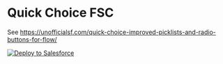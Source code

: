 # Quick Choice FSC

See https://unofficialsf.com/quick-choice-improved-picklists-and-radio-buttons-for-flow/


<a href="https://githubsfdeploy.herokuapp.com">
  <img alt="Deploy to Salesforce"
       src="https://raw.githubusercontent.com/afawcett/githubsfdeploy/master/deploy.png">
</a>
